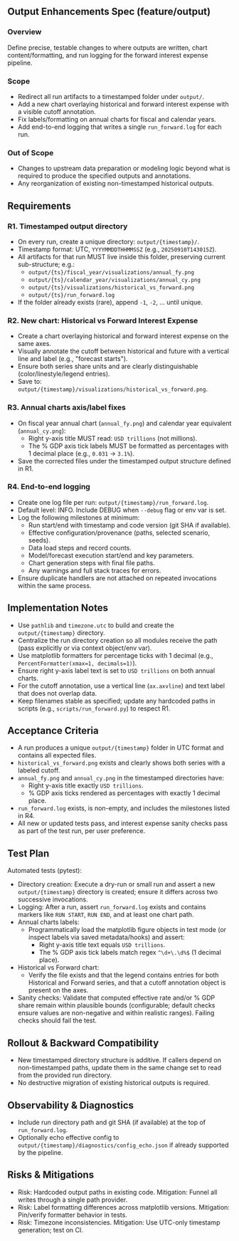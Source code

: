 ## Output Enhancements Spec (feature/output)

### Overview
Define precise, testable changes to where outputs are written, chart content/formatting, and run logging for the forward interest expense pipeline.

### Scope
- Redirect all run artifacts to a timestamped folder under `output/`.
- Add a new chart overlaying historical and forward interest expense with a visible cutoff annotation.
- Fix labels/formatting on annual charts for fiscal and calendar years.
- Add end-to-end logging that writes a single `run_forward.log` for each run.

### Out of Scope
- Changes to upstream data preparation or modeling logic beyond what is required to produce the specified outputs and annotations.
- Any reorganization of existing non-timestamped historical outputs.

## Requirements

### R1. Timestamped output directory
- On every run, create a unique directory: `output/{timestamp}/`.
- Timestamp format: UTC, `YYYYMMDDTHHMMSSZ` (e.g., `20250910T143015Z`).
- All artifacts for that run MUST live inside this folder, preserving current sub-structure; e.g.:
  - `output/{ts}/fiscal_year/visualizations/annual_fy.png`
  - `output/{ts}/calendar_year/visualizations/annual_cy.png`
  - `output/{ts}/visualizations/historical_vs_forward.png`
  - `output/{ts}/run_forward.log`
- If the folder already exists (rare), append `-1`, `-2`, … until unique.

### R2. New chart: Historical vs Forward Interest Expense
- Create a chart overlaying historical and forward interest expense on the same axes.
- Visually annotate the cutoff between historical and future with a vertical line and label (e.g., "forecast starts").
- Ensure both series share units and are clearly distinguishable (color/linestyle/legend entries).
- Save to: `output/{timestamp}/visualizations/historical_vs_forward.png`.

### R3. Annual charts axis/label fixes
- On fiscal year annual chart (`annual_fy.png`) and calendar year equivalent (`annual_cy.png`):
  - Right y-axis title MUST read: `USD trillions` (not millions).
  - The % GDP axis tick labels MUST be formatted as percentages with 1 decimal place (e.g., `0.031` -> `3.1%`).
- Save the corrected files under the timestamped output structure defined in R1.

### R4. End-to-end logging
- Create one log file per run: `output/{timestamp}/run_forward.log`.
- Default level: INFO. Include DEBUG when `--debug` flag or env var is set.
- Log the following milestones at minimum:
  - Run start/end with timestamp and code version (git SHA if available).
  - Effective configuration/provenance (paths, selected scenario, seeds).
  - Data load steps and record counts.
  - Model/forecast execution start/end and key parameters.
  - Chart generation steps with final file paths.
  - Any warnings and full stack traces for errors.
- Ensure duplicate handlers are not attached on repeated invocations within the same process.

## Implementation Notes
- Use `pathlib` and `timezone.utc` to build and create the `output/{timestamp}` directory.
- Centralize the run directory creation so all modules receive the path (pass explicitly or via context object/env var).
- Use matplotlib formatters for percentage ticks with 1 decimal (e.g., `PercentFormatter(xmax=1, decimals=1)`).
- Ensure right y-axis label text is set to `USD trillions` on both annual charts.
- For the cutoff annotation, use a vertical line (`ax.axvline`) and text label that does not overlap data.
- Keep filenames stable as specified; update any hardcoded paths in scripts (e.g., `scripts/run_forward.py`) to respect R1.

## Acceptance Criteria
- A run produces a unique `output/{timestamp}` folder in UTC format and contains all expected files.
- `historical_vs_forward.png` exists and clearly shows both series with a labeled cutoff.
- `annual_fy.png` and `annual_cy.png` in the timestamped directories have:
  - Right y-axis title exactly `USD trillions`.
  - % GDP axis ticks rendered as percentages with exactly 1 decimal place.
- `run_forward.log` exists, is non-empty, and includes the milestones listed in R4.
- All new or updated tests pass, and interest expense sanity checks pass as part of the test run, per user preference.

## Test Plan
Automated tests (pytest):
- Directory creation: Execute a dry-run or small run and assert a new `output/{timestamp}` directory is created; ensure it differs across two successive invocations.
- Logging: After a run, assert `run_forward.log` exists and contains markers like `RUN START`, `RUN END`, and at least one chart path.
- Annual charts labels:
  - Programmatically load the matplotlib figure objects in test mode (or inspect labels via saved metadata/hooks) and assert:
    - Right y-axis title text equals `USD trillions`.
    - The % GDP axis tick labels match regex `^\d+\.\d%$` (1 decimal place).
- Historical vs Forward chart:
  - Verify the file exists and that the legend contains entries for both Historical and Forward series, and that a cutoff annotation object is present on the axes.
- Sanity checks: Validate that computed effective rate and/or % GDP share remain within plausible bounds (configurable; default checks ensure values are non-negative and within realistic ranges). Failing checks should fail the test.

## Rollout & Backward Compatibility
- New timestamped directory structure is additive. If callers depend on non-timestamped paths, update them in the same change set to read from the provided run directory.
- No destructive migration of existing historical outputs is required.

## Observability & Diagnostics
- Include run directory path and git SHA (if available) at the top of `run_forward.log`.
- Optionally echo effective config to `output/{timestamp}/diagnostics/config_echo.json` if already supported by the pipeline.

## Risks & Mitigations
- Risk: Hardcoded output paths in existing code. Mitigation: Funnel all writes through a single path provider.
- Risk: Label formatting differences across matplotlib versions. Mitigation: Pin/verify formatter behavior in tests.
- Risk: Timezone inconsistencies. Mitigation: Use UTC-only timestamp generation; test on CI.


